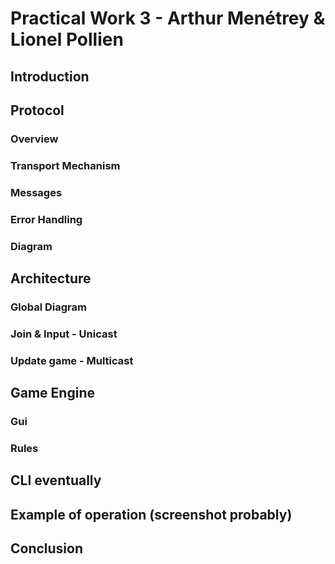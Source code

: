 # Practical Work 3 - Arthur Menétrey & Lionel Pollien

## Introduction

## Protocol

### Overview

### Transport Mechanism

### Messages

### Error Handling

### Diagram

## Architecture

### Global Diagram

### Join & Input - Unicast

### Update game - Multicast


## Game Engine

### Gui

### Rules

## CLI eventually

## Example of operation (screenshot probably)

## Conclusion